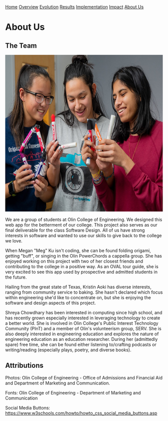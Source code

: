 <div class="topnav">
	<a href="https://sd19spring.github.io/Candidates-Weekend-Guide/">Home</a>
	<a href="https://sd19spring.github.io/Candidates-Weekend-Guide/overview">Overview</a>
	<a href="https://sd19spring.github.io/Candidates-Weekend-Guide/evolution">Evolution</a>
	<a href="https://sd19spring.github.io/Candidates-Weekend-Guide/results">Results</a>
	<a href="https://sd19spring.github.io/Candidates-Weekend-Guide/implementation">Implementation</a>
	<a href="https://sd19spring.github.io/Candidates-Weekend-Guide/ethics">Impact</a>
	<a href="https://sd19spring.github.io/Candidates-Weekend-Guide/about" class="active">About Us</a>
 </div>

# About Us

## The Team

<p align="center"> 
<img src="teamphoto.jpg" alt="From left to right: Megan Ku, Kristin Aoki, Shreya Chowdhary" width="700px" height="500px">
</p>

We are a group of students at Olin College of Engineering. We designed this web app for the betterment of our college. This project also serves as our final deliverable for the class Software Design. All of us have strong interests in software and wanted to use our skills to give back to the college we love.

When Megan "Meg" Ku isn't coding, she can be found folding origami, getting "buff", or singing in the Olin PowerChords a cappella group. She has enjoyed working on this project with two of her closest friends and contributing to the college in a positive way.  As an OVAL tour guide, she is very excited to see this app used by prospective and admitted students in the future.

Hailing from the great state of Texas, Kristin Aoki has diverse interests, ranging from community service to baking. She hasn't declared which focus within engineering she'd like to concentrate on, but she is enjoying the software and design aspects of this project.

Shreya Chowdhary has been interested in computing since high school, and has recently grown especially interested in leveraging technology to create a better world. She is involved in Olin College's Public Interest Technology Community (PInT) and a member of Olin's volunteerism group, SERV. She is also deeply interested in engineering education and explores the nature of engineering education as an education researcher. During her (admittedly spare) free time, she can be found  either listening to/crafting podcasts or writing/reading (especially plays, poetry, and diverse books).

## Attributions

Photos: Olin College of Engineering - Office of Admissions and Financial Aid and Department of Marketing and Communication.

Fonts: Olin College of Engineering - Department of Marketing and Communication

Social Media Buttons: https://www.w3schools.com/howto/howto_css_social_media_buttons.asp
